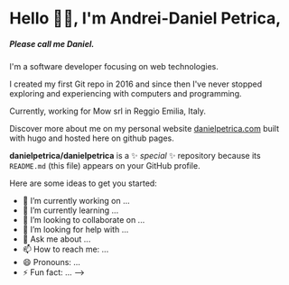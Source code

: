 # Hello 👋🏻, I'm Andrei-Daniel Petrica, 
##### Please call me Daniel. 

I'm a software developer focusing on web technologies. 


I created my first Git repo in 2016 and since then I've never stopped 
exploring and experiencing with computers and programming.  


Currently, working for Mow srl in Reggio Emilia, Italy.


Discover more about me on my personal website 
[danielpetrica.com](https://danielpetrica.com) built with hugo and
 hosted here on github pages. 


**danielpetrica/danielpetrica** is a ✨ _special_ ✨ repository because its `README.md` (this file) appears on your GitHub profile.

Here are some ideas to get you started:

- 🔭 I’m currently working on ...
- 🌱 I’m currently learning ...
- 👯 I’m looking to collaborate on ...
- 🤔 I’m looking for help with ...
- 💬 Ask me about ...
- 📫 How to reach me: ...
- 😄 Pronouns: ...
- ⚡ Fun fact: ...
-->
